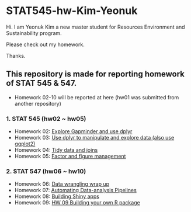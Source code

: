 # STAT545-hw-Kim-Yeonuk
Hi. I am Yeonuk Kim a new master student for Resources Environment and Sustainability program.

Please check out my homework.

Thanks.

## This repository is made for reporting homework of STAT 545 & 547.

- Homework 02-10 will be reported at here (hw01 was submitted from another repository)

### 1. STAT 545 (hw02 ~ hw05)

- Homework 02: [Explore Gapminder and use dplyr](https://github.com/yeonukkim/STAT545-hw-Kim-Yeonuk/blob/master/hw02/hw02_yeonuk.md)
- Homework 03: [Use dplyr to manipulate and explore data (also use ggplot2)](https://github.com/yeonukkim/STAT545-hw-Kim-Yeonuk/tree/master/hw03)
- Homework 04: [Tidy data and joins](https://github.com/yeonukkim/STAT545-hw-Kim-Yeonuk/blob/master/hw04/hw04_yeonuk.md)
- Homework 05: [Factor and figure management](https://github.com/yeonukkim/STAT545-hw-Kim-Yeonuk/blob/master/hw05/hw05_yeonuk.md)

### 2. STAT 547 (hw06 ~ hw10)

- Homework 06: [Data wrangling wrap up](https://github.com/yeonukkim/STAT545-hw-Kim-Yeonuk/tree/master/hw06)
- Homework 07: [Automating Data-analysis Pipelines](https://github.com/yeonukkim/STAT545-hw-Kim-Yeonuk/tree/master/hw07)
- Homework 08: [Building Shiny apps](https://github.com/yeonukkim/STAT545-hw-Kim-Yeonuk/tree/master/hw08)
- Homework 09: [HW 09 Building your own R package](https://github.com/yeonukkim/STAT545-hw-Kim-Yeonuk/tree/master/hw09)

